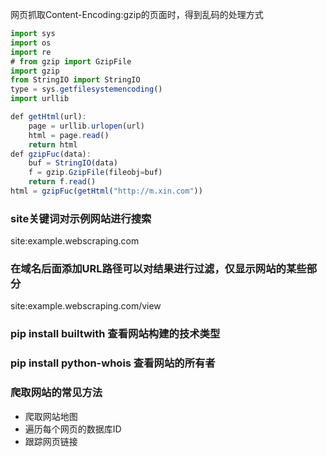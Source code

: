 网页抓取Content-Encoding:gzip的页面时，得到乱码的处理方式
```javascript
import sys
import os
import re
# from gzip import GzipFile
import gzip
from StringIO import StringIO
type = sys.getfilesystemencoding()
import urllib

def getHtml(url):
    page = urllib.urlopen(url)
    html = page.read()
    return html
def gzipFuc(data):
    buf = StringIO(data)
    f = gzip.GzipFile(fileobj=buf)
    return f.read()
html = gzipFuc(getHtml("http://m.xin.com"))
```
### site关键词对示例网站进行搜索
site:example.webscraping.com
### 在域名后面添加URL路径可以对结果进行过滤，仅显示网站的某些部分
site:example.webscraping.com/view

### pip install builtwith 查看网站构建的技术类型
### pip install python-whois 查看网站的所有者
### 爬取网站的常见方法
* 爬取网站地图  
* 遍历每个网页的数据库ID
* 跟踪网页链接
